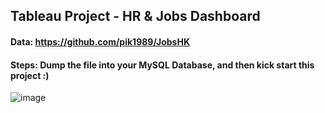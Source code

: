 ## Tableau Project - HR & Jobs Dashboard

#### Data: https://github.com/pik1989/JobsHK

#### Steps: Dump the file into your MySQL Database, and then kick start this project :)

![image](https://user-images.githubusercontent.com/34673684/142762470-1449b31d-ad44-420a-ab40-2e786f701975.png)

